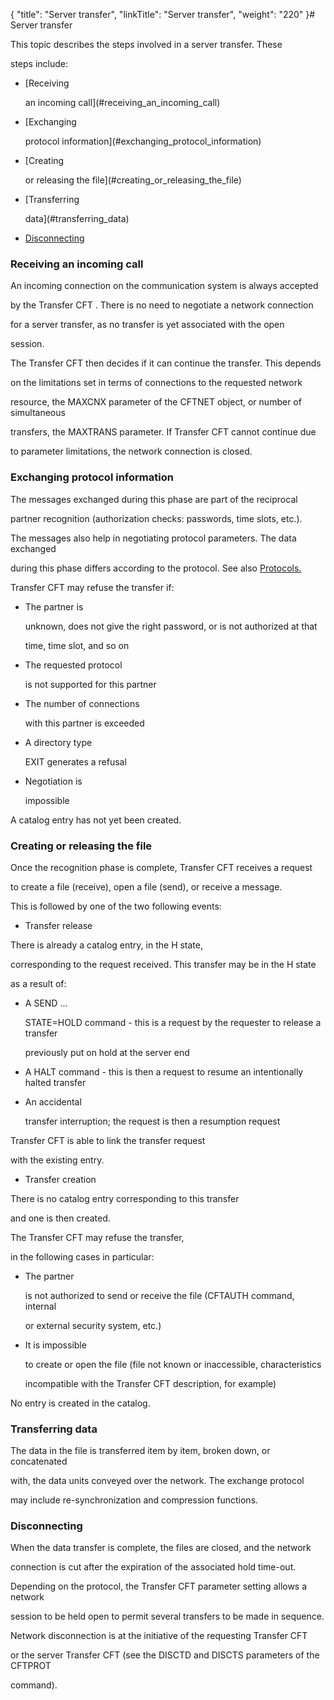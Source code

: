 {
    "title": "Server transfer",
    "linkTitle": "Server transfer",
    "weight": "220"
}# <span id="Server_transfer"></span>Server transfer

This topic describes the steps involved in a server transfer. These
steps include:

-   [Receiving
    an incoming call](#receiving_an_incoming_call)
-   [Exchanging
    protocol information](#exchanging_protocol_information)
-   [Creating
    or releasing the file](#creating_or_releasing_the_file)
-   [Transferring
    data](#transferring_data)
-   [Disconnecting](#disconnecting)

### <span id="Receiving_an_incoming_call"></span>Receiving an incoming call

An incoming connection on the communication system is always accepted
by the Transfer CFT . There is no need to negotiate a network connection
for a server transfer, as no transfer is yet associated with the open
session.

The Transfer CFT then decides if it can continue the transfer. This depends
on the limitations set in terms of connections to the requested network
resource, the MAXCNX parameter of the CFTNET object, or number of simultaneous
transfers, the MAXTRANS parameter. If Transfer CFT cannot continue due
to parameter limitations, the network connection is closed.

### <span id="Exchanging_protocol_information"></span>Exchanging protocol information

The messages exchanged during this phase are part of the reciprocal
partner recognition (authorization checks: passwords, time slots, etc.).
The messages also help in negotiating protocol parameters. The data exchanged
during this phase differs according to the protocol. See also [Protocols.](../../../protocols_start_here)

Transfer CFT may refuse the transfer if:

-   The partner is
    unknown, does not give the right password, or is not authorized at that
    time, time slot, and so on
-   The requested protocol
    is not supported for this partner
-   The number of connections
    with this partner is exceeded
-   A directory type
    EXIT generates a refusal
-   Negotiation is
    impossible

A catalog entry has not yet been created.

### <span id="Creating_or_releasing_the_file"></span>Creating or releasing the file

Once the recognition phase is complete, Transfer CFT receives a request
to create a file (receive), open a file (send), or receive a message.
This is followed by one of the two following events:

-   Transfer release

There is already a catalog entry, in the H state,
corresponding to the request received. This transfer may be in the H state
as a result of:

-   A SEND ...
    STATE=HOLD command - this is a request by the requester to release a transfer
    previously put on hold at the server end
-   A HALT command - this is then a request to resume an intentionally halted transfer
-   An accidental
    transfer interruption; the request is then a resumption request

Transfer CFT is able to link the transfer request
with the existing entry.

-   Transfer creation

There is no catalog entry corresponding to this transfer
and one is then created.

The Transfer CFT may refuse the transfer,
in the following cases in particular:

-   The partner
    is not authorized to send or receive the file (CFTAUTH command, internal
    or external security system, etc.)
-   It is impossible
    to create or open the file (file not known or inaccessible, characteristics
    incompatible with the Transfer CFT description, for example)

No entry is created in the catalog.

### <span id="Transferring_data"></span>Transferring data

The data in the file is transferred item by item, broken down, or concatenated
with, the data units conveyed over the network. The exchange protocol
may include re-synchronization and compression functions.

### <span id="Disconnecting"></span>Disconnecting

When the data transfer is complete, the files are closed, and the network
connection is cut after the expiration of the associated hold time-out.
Depending on the protocol, the Transfer CFT parameter setting allows a network
session to be held open to permit several transfers to be made in sequence.

Network disconnection is at the initiative of the requesting Transfer CFT
or the server Transfer CFT (see the DISCTD and DISCTS parameters of the CFTPROT
command).
